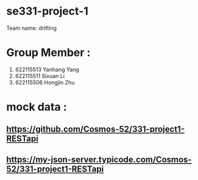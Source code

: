 # se331-project-1

Team name: drifting

# Group Member : 
1. 622115513 Yanhang Yang
2. 622115511 Sixuan Li
3. 622115506 Hongjin Zhu

# mock data :
https://github.com/Cosmos-52/331-project1-RESTapi
-
https://my-json-server.typicode.com/Cosmos-52/331-project1-RESTapi
-
